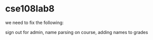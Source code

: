 # cse108lab8

we need to fix the following:

sign out for admin, name parsing on course, adding names to grades
